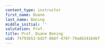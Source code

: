```yaml
---
content_type: instructor
first_name: Duane
last_name: Boning
middle_initial: ''
salutation: Prof.
title: Prof. Duane Boning
uid: 74793b53-bd2f-8b6f-4707-79ad624164bf
---
```

